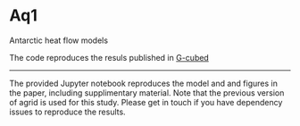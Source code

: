 # Aq1
Antarctic heat flow models

The code reproduces the resuls published in [G-cubed](https://agupubs.onlinelibrary.wiley.com/doi/abs/10.1029/2020GC009428#.X-6Jn2Sm28U)


---

The provided Jupyter notebook reproduces the model and and figures in the paper, including supplimentary material. Note that the previous version of agrid is used for this study. Please get in touch if you have dependency issues to reproduce the results. 
